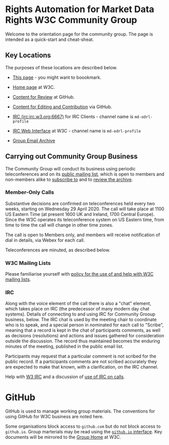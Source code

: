 
# Rights Automation for Market Data Rights W3C Community Group

Welcome to the orientation page for the community group. The page is intended as a quick-start and cheat-sheat.

## Key Locations

The purposes of these locations are described below.

* [This page](https://w3c.github.io/md-odrl-profile/orientation) - you might want to boookmark.

* [Home page](https://www.w3.org/community/md-odrl-profile) at W3C.

* [Content for Review](https://w3c.github.io/market-data-odrl-profile) at GitHub.

* [Content for Editing and Contribution](https://github.com/w3c/market-data-odrl-profile) via GitHub.

* [IRC (irc:irc.w3.org:6667)](irc:irc.w3.org:6667) for IRC Clients - channel name is `md-odrl-profile`

* [IRC Web Interface](http://irc.w3.org) at W3C - channel name is `md-odrl-profile`

* [Group Email Archive](https://lists.w3.org/Archives/Public/public-md-odrl-profile/) 


## Carrying out Community Group Business

The Community Group will conduct its business using periodic teleconferences and on its [public mailing list](mailto:public-md-odrl-profile), which is open to members and non-members alike to [subscribe to](mailto:public-md-odrl-profile?subject=subscribe) and to [review the archive](https://lists.w3.org/Archives/Public/public-md-odrl-profile/). 

### Member-Only Calls

Substantive decisions are confirmed on teleconferences held every two weeks, starting on Wednesday 29 April 2020. The call will take place at 1100 US Eastern Time (at present 1600 UK and Ireland, 1700 Central Europe). Since the W3C operates its teleconference system on US Eastern time, from time to time the call will change in other time zones.

The call is open to Members only, and members will receive notification of dial in details, via Webex for each call.

Teleconferences are minuted, as described below.

### W3C Mailing Lists

Please familiarise yourself with [policy for the use of and help with W3C mailing lists](https://www.w3.org/Mail).

### IRC 

Along with the voice element of the call there is also a "chat" element, which takes place on IRC (the predecessor of many modern day chat systems). Details of connecting to and using IRC for Community Grooup business, below. The IRC chat is used by the meeting chair to coordinate who is to speak, and a special person in nominated for each call to "Scribe", meaning that a record is kept in the chat of participants comments, as well as decisions (resolutions) and actions and issues gathered for consideration outside the discussion. The record thus maintained becomes the enduring minutes of the meeting, published in the public email list.

Participants may request that a particular comment is not scribed for the public record. If a participants comments are not scribed accurately they are expected to make that known, with a clarification, on the IRC channel.

Help with [W3 IRC](https://www.w3.org/Project/IRC) and a discussion of [use of IRC on calls](https://www.w3.org/wiki/IRC).﻿

# GitHub

GitHub is used to manage working group materials. The conventions for using GitHub for W3C business are noted here. 

Some organisations block access to `github.com` but do not block access to `github.io`. Group marterials may be read using the [`github.io` interface](https://w3c.github.io/market-data-odrl-profile). Key documents will be mirrored to the [Group Home](https://www.w3.org/community/md-odrl-profile) at W3C.


